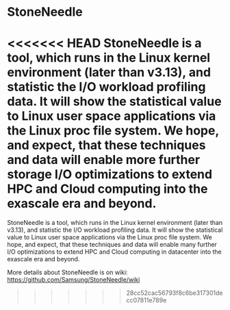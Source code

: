 # StoneNeedle
<<<<<<< HEAD
StoneNeedle is a tool, which runs in the Linux kernel environment (later than v3.13), and statistic the I/O workload profiling data. It will show the statistical value to Linux user space applications via the Linux proc file system. We hope, and expect, that these techniques and data will enable more further storage I/O optimizations to extend HPC and Cloud computing into the exascale era and beyond.
=======
StoneNeedle is a tool, which runs in the Linux kernel environment (later than v3.13), and statistic the I/O workload profiling data. It will show the statistical value to Linux user space applications via the Linux proc file system. We hope, and expect, that these techniques and data will enable many further I/O optimizations to extend HPC and Cloud computing in datacenter into the exascale era and beyond.

More details about StoneNeedle is on wiki: https://github.com/Samsung/StoneNeedle/wiki
>>>>>>> 28cc52cac56793f8c6be317301decc07811e789e
